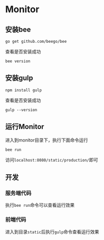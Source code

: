 # Monitor

## 安装bee

```shell
go get github.com/beego/bee
```

查看是否安装成功

```shell
bee version
```

## 安装gulp

```shell
npm install gulp
```

查看是否安装成功

```shell
gulp --version
```

## 运行Monitor

进入到monitor目录下，执行下面命令运行

```shell
bee run
```

访问`localhost:8080/static/production/`即可

## 开发

### 服务端代码

执行`bee run`命令可以查看运行效果

### 前端代码

进入到目录`static`后执行`gulp`命令查看运行效果
